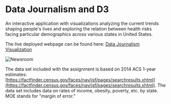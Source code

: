 # Data Journalism and D3

An interactive application with visualizations analyzing the current trends shaping people's lives and exploring the relation between health risks facing particular demographics across various states in United States.

The live deployed webpage can be found here: [Data Journalism Visualization](https://zenacar.github.io/Data-Journalism/)

![Newsroom](https://media.giphy.com/media/v2xIous7mnEYg/giphy.gif)

The data set included with the assignment is based on 2014 ACS 1-year estimates: [https://factfinder.census.gov/faces/nav/jsf/pages/searchresults.xhtml](https://factfinder.census.gov/faces/nav/jsf/pages/searchresults.xhtml). The data set includes data on rates of income, obesity, poverty, etc. by state. MOE stands for "margin of error."

